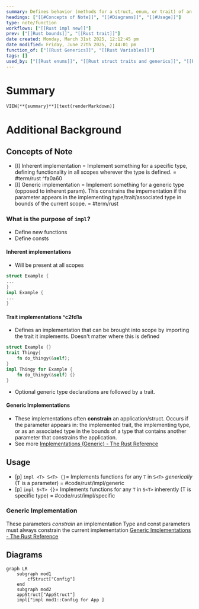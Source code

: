 ```yaml
---
summary: Defines behavior (methods for a struct, enum, or trait) of an already declared thing. Notably, an impl statement is required for all traits in a type.
headings: ["[[#Concepts of Note]]", "[[#Diagrams]]", "[[#Usage]]"]
type: note/function
workflows: ["[[Rust impl new]]"]
prev: ["[[Rust bounds]]", "[[Rust trait]]"]
date created: Monday, March 31st 2025, 12:12:45 pm
date modified: Friday, June 27th 2025, 2:44:01 pm
function_of: ["[[Rust Generics]]", "[[Rust Variables]]"]
tags: []
used_by: ["[[Rust enums]]", "[[Rust struct traits and generics]]", "[[Rust Structs]]", "[[Rust Tuples]]"]
---
```


# Summary
`VIEW[**{summary}**][text(renderMarkdown)]`

# Additional Background
## Concepts of Note
- [I] Inherent implementation = Implement something for a specific type, defining functionality in all scopes wherever the type is defined. = #term/rust  ^fa0a60
- [I] Generic implementation = Implement something for a generic type (opposed to inherent param). This constrains the impementation if the parameter appears in the implementing type/trait/associated type in bounds of the current scope. = #term/rust 

### What is the purpose of `impl`?
- Define new functions
- Define consts

#### Inherent implementations
- Will be present at all scopes
```rust
struct Example {
...
}
impl Example {
...
}
```

#### Trait implementations ^c2fd1a
- Defines an implementation that can be brought into scope by importing the trait it implements. Doesn't matter where this is defined

```rust
struct Example {}
trait Thingy{
	fn do_thingy(&self);
}
impl Thingy for Example {
	fn do_thingy(&self) {}
}
```
- Optional generic type declarations are followed by a trait. 

#### Generic Implementations
- These implementations often **constrain** an application/struct. Occurs if the parameter appears in: the implemented trait, the implementing type, or as an associated type in the bounds of a type that contains another parameter that constrains the application. 
- See more [Implementations (Generic) - The Rust Reference](https://doc.rust-lang.org/reference/items/implementations.html#generic-implementations)

## Usage
- [p] `impl <T> S<T> {}`= Implements functions for any `T` in `S<T>` *generically* (T is a parameter)  = #code/rust/impl/generic
- [p] `impl S<T> {}`= Implements functions for any `T` in `S<T>` inherently (T is  specific type)  = #code/rust/impl/specific

### Generic Implementation
These parameters *constrain* an implementation
Type and const parameters must always constrain the current implementation
[Generic Implementations - The Rust Reference](https://doc.rust-lang.org/reference/items/implementations.html#generic-implementations)

## Diagrams
```mermaid
graph LR
	subgraph mod1
		cfStruct["Config"]
	end
	subgraph mod2
	appStruct["AppStruct"]
	impl["impl mod1::Config for App ]
```